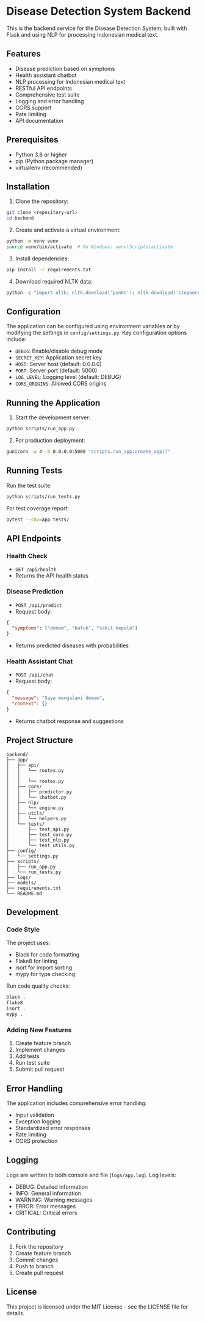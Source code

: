 # Disease Detection System Backend

This is the backend service for the Disease Detection System, built with Flask and using NLP for processing Indonesian medical text.

## Features

- Disease prediction based on symptoms
- Health assistant chatbot
- NLP processing for Indonesian medical text
- RESTful API endpoints
- Comprehensive test suite
- Logging and error handling
- CORS support
- Rate limiting
- API documentation

## Prerequisites

- Python 3.8 or higher
- pip (Python package manager)
- virtualenv (recommended)

## Installation

1. Clone the repository:

```bash
git clone <repository-url>
cd backend
```

2. Create and activate a virtual environment:

```bash
python -m venv venv
source venv/bin/activate  # On Windows: venv\Scripts\activate
```

3. Install dependencies:

```bash
pip install -r requirements.txt
```

4. Download required NLTK data:

```python
python -c "import nltk; nltk.download('punkt'); nltk.download('stopwords')"
```

## Configuration

The application can be configured using environment variables or by modifying the settings in `config/settings.py`. Key configuration options include:

- `DEBUG`: Enable/disable debug mode
- `SECRET_KEY`: Application secret key
- `HOST`: Server host (default: 0.0.0.0)
- `PORT`: Server port (default: 5000)
- `LOG_LEVEL`: Logging level (default: DEBUG)
- `CORS_ORIGINS`: Allowed CORS origins

## Running the Application

1. Start the development server:

```bash
python scripts/run_app.py
```

2. For production deployment:

```bash
gunicorn -w 4 -b 0.0.0.0:5000 "scripts.run_app:create_app()"
```

## Running Tests

Run the test suite:

```bash
python scripts/run_tests.py
```

For test coverage report:

```bash
pytest --cov=app tests/
```

## API Endpoints

### Health Check

- `GET /api/health`
- Returns the API health status

### Disease Prediction

- `POST /api/predict`
- Request body:

```json
{
  "symptoms": ["demam", "batuk", "sakit kepala"]
}
```

- Returns predicted diseases with probabilities

### Health Assistant Chat

- `POST /api/chat`
- Request body:

```json
{
  "message": "Saya mengalami demam",
  "context": {}
}
```

- Returns chatbot response and suggestions

## Project Structure

```
backend/
├── app/
│   ├── api/
│   │   └── routes.py
│   │
│   │   └── routes.py
│   ├── core/
│   │   ├── predictor.py
│   │   └── chatbot.py
│   ├── nlp/
│   │   └── engine.py
│   ├── utils/
│   │   └── helpers.py
│   └── tests/
│       ├── test_api.py
│       ├── test_core.py
│       ├── test_nlp.py
│       └── test_utils.py
├── config/
│   └── settings.py
├── scripts/
│   ├── run_app.py
│   └── run_tests.py
├── logs/
├── models/
├── requirements.txt
└── README.md
```

## Development

### Code Style

The project uses:

- Black for code formatting
- Flake8 for linting
- isort for import sorting
- mypy for type checking

Run code quality checks:

```bash
black .
flake8
isort .
mypy .
```

### Adding New Features

1. Create feature branch
2. Implement changes
3. Add tests
4. Run test suite
5. Submit pull request

## Error Handling

The application includes comprehensive error handling:

- Input validation
- Exception logging
- Standardized error responses
- Rate limiting
- CORS protection

## Logging

Logs are written to both console and file (`logs/app.log`). Log levels:

- DEBUG: Detailed information
- INFO: General information
- WARNING: Warning messages
- ERROR: Error messages
- CRITICAL: Critical errors

## Contributing

1. Fork the repository
2. Create feature branch
3. Commit changes
4. Push to branch
5. Create pull request

## License

This project is licensed under the MIT License - see the LICENSE file for details.
